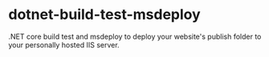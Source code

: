 # dotnet-build-test-msdeploy
.NET core build test and msdeploy to deploy your website's publish folder to your personally hosted IIS server.

